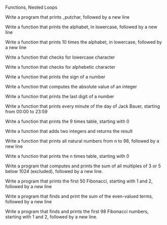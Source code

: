 Functions, Nested Loops

Write a program that prints _putchar, followed by a new line

Write a function that prints the alphabet, in lowercase, followed by a new line

Write a function that prints 10 times the alphabet, in lowercase, followed by a new line

Write a function that checks for lowercase character

Write a function that checks for alphebetic character

Write a function that prints the sign of a number

Write a function that computes the absolute value of an integer

Write a function that prints the last digit of a number

Write a function that prints every minute of the day of Jack Bauer, starting from 00:00 to 23:59

Write a function that prints the 9 times table, starting with 0

Write a function that adds two integers and returns the result

Write a function that prints all natural numbers from n to 98, followed by a new line

Write a function that prints the n times table, starting with 0

Write a program that computes and prints the sum of all multiples of 3 or 5 below 1024 (excluded), followed by a new line.

Write a program that prints the first 50 Fibonacci, starting with 1 and 2, followed by a new line

Write a program that finds and print the sum of the even-valued terms, followed by a new line

Write a program that finds and prints the first 98 Fibonacci numbers, starting with 1 and 2, followed by a new line.
